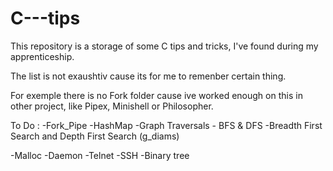 # C---tips
This repository is a storage of some C tips and tricks,
I've found during my apprenticeship.

The list is not exaushtiv cause its for me to remenber certain thing.

For exemple there is no Fork folder cause ive worked enough on this
in other project, like Pipex, Minishell or Philosopher.

To Do :
-Fork_Pipe
-HashMap
-Graph Traversals - BFS & DFS -Breadth First Search and Depth  First Search (g_diams)

-Malloc
-Daemon
-Telnet
-SSH
-Binary tree
